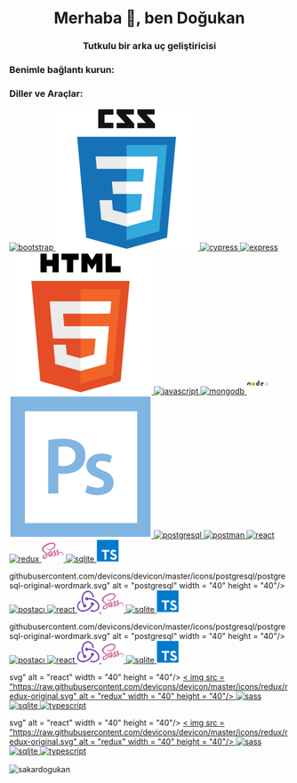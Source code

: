 <h1 align="center">Merhaba 👋, ben Doğukan</h1>
<h3 align="center">Tutkulu bir arka uç geliştiricisi</h3>

<h3 align="left">Benimle bağlantı kurun:</h3 >
<p align="left">
</p>

<h3 align="left">Diller ve Araçlar:</h3>
<p align = "left"> <a href = "https://getbootstrap.com" target = "_blank" rel = "noreferrer"> <img src = "https://raw.githubusercontent.com/devicons/devicon /master/icons/bootstrap/bootstrap-plain-wordmark.svg" alt = "bootstrap" width = "40" height = "40"/> </a> <a href = "https://www.w3schools.com /css/" target = "_blank" rel = "noreferrer"> <img src = "https://raw.githubusercontent.com/devicons/devicon/master/icons/css3/css3-original-wordmark.svg" alt= "css3" genişlik = "40" yükseklik = "40"/> </a> <a href = "https://www.cypress.io" target = "_blank" rel = "noreferrer"> <img src = " https://raw.githubusercontent.com/simple-icons/simple-icons/6e46ec1fc23b60c8fd0d2f2ff46db82e16dbd75f/icons/cypress.svg" alt = "cypress" width = "40" height = "40"/> </a> <a href ="https://expressjs.com" target = "_blank" rel = "noreferrer"> <img src = "https://raw.githubusercontent.com/devicons/devicon/master/icons/express/express-original- wordmark.svg" alt = "express" width = "40" height = "40"/> </a> <a href = "https://www.w3.org/html/" target = "_blank" rel= "noreferrer"> <img src = "https://raw.githubusercontent.com/devicons/devicon/master/icons/html5/html5-original-wordmark.svg" alt = "html5" genişlik = "40" yükseklik = " 40"/> </a> <a href = "https://developer.mozilla.org/en-US/docs/Web/JavaScript" target = "_blank" rel = "noreferrer"> <img src = "https ://raw.githubusercontent.com/devicons/devicon/master/icons/javascript/javascript-original.svg" alt = "javascript" width = "40" height = "40"/> </a> <a href= "https://www.mongodb.com/" target = "_blank" rel = "noreferrer"> <img src = "https://raw.githubusercontent.com/devicons/devicon/master/icons/mongodb/mongodb- orijinal-wordmark.svg" alt = "mongodb" width = "40" height = "40"/> </a> <a href = "https://nodejs.org" target = "_blank" rel = "noreferrer" > <img src = "https://raw.githubusercontent.com/devicons/devicon/master/icons/nodejs/nodejs-original-wordmark.svg" alt = "nodejs" width = "40" height = "40"/ > </a> <a href="https://www.photoshop.com/en" target = "_blank" rel = "noreferrer"> <img src = "https://raw.githubusercontent.com/devicons/devicon/master/icons/photoshop/photoshop-line.svg" alt = "photoshop " genişlik = "40" yükseklik = "40"/> </a> <a href = "https://www.postgresql.org" target = "_blank" rel = "noreferrer"> <img src = "https: //raw.githubusercontent.com/devicons/devicon/master/icons/postgresql/postgresql-original-wordmark.svg" alt = "postgresql" width = "40" height = "40"/> </a> <a href ="https://postman.com" target = "_blank" rel = "noreferrer"> <img src = "https://www.vectorlogo.zone/logos/getpostman/getpostman-icon.svg" alt = "postman " genişlik = "40" yükseklik = "40"/> </a> <a href = "https://reactjs.org/" target = "_blank" rel = "noreferrer"> <img src = "https:/ /raw.githubusercontent.com/devicons/devicon/master/icons/react/react-original-wordmark.svg" alt = "react" width = "40" height = "40"/> </a> <a href= "https://redux.js.org" target = "_blank" rel = "noreferrer"> <img src = "https://raw.githubusercontent.com/devicons/devicon/master/icons/redux/redux-original .svg" alt = "redux" width = "40" height = "40"/> </a> <a href = "https://sass-lang.com" target = "_blank" rel = "noreferrer"> <img src = "https://raw.githubusercontent.com/devicons/devicon/master/icons/sass/sass-original.svg" alt = "sass" width = "40" height = "40"/> </ a> <a href = "https://www.sqlite.org/" target = "_blank" rel = "noreferrer"> <img src = "https://www.vectorlogo.zone/logos/sqlite/sqlite- icon.svg" alt = "sqlite" width = "40" height = "40"/> </a> <a href = "https://www.typescriptlang.org/" target = "_blank" rel = "noreferrer" "> <img src = "https://raw.githubusercontent.com/devicons/devicon/master/icons/typescript/typescript-original.svg" alt = "typescript" width = "40" height = "40"/> </a> </p>githubusercontent.com/devicons/devicon/master/icons/postgresql/postgresql-original-wordmark.svg" alt = "postgresql" width = "40" height = "40"/> </a> <a href = "https: //postman.com" target = "_blank" rel = "noreferrer"> <img src = "https://www.vectorlogo.zone/logos/getpostman/getpostman-icon.svg" alt = "postacı" genişlik = 40" yükseklik = "40"/> </a> <a href = "https://reactjs.org/" target = "_blank" rel = "noreferrer"> <img src = "https://raw.githubusercontent .com/devicons/devicon/master/icons/react/react-original-wordmark.svg" alt = "react" width = "40" height = "40"/> </a> <a href = "https:/ /redux.js.org" target = "_blank" rel = "noreferrer"> <img src = "https://raw.githubusercontent.com/devicons/devicon/master/icons/redux/redux-original.svg" alt ="redux" width = "40" height = "40"/> </a> <a href = "https://sass-lang.com" target = "_blank" rel = "noreferrer"> <img src= "https://raw.githubusercontent.com/devicons/devicon/master/icons/sass/sass-original.svg" alt = "sass" width = "40" height = "40"/> </a> <a href = "https://www.sqlite.org/" target = "_blank" rel = "noreferrer"> <img src = "https://www.vectorlogo.zone/logos/sqlite/sqlite-icon.svg" alt = "sqlite" width = "40" height = "40"/> </a> <a href = "https://www.typescriptlang.org/" target = "_blank" rel = "noreferrer"> <img src = "https://raw.githubusercontent.com/devicons/devicon/master/icons/typescript/typescript-original.svg" alt = "typescript" width = "40" height = "40"/> </a> </p>githubusercontent.com/devicons/devicon/master/icons/postgresql/postgresql-original-wordmark.svg" alt = "postgresql" width = "40" height = "40"/> </a> <a href = "https: //postman.com" target = "_blank" rel = "noreferrer"> <img src = "https://www.vectorlogo.zone/logos/getpostman/getpostman-icon.svg" alt = "postacı" genişlik = 40" yükseklik = "40"/> </a> <a href = "https://reactjs.org/" target = "_blank" rel = "noreferrer"> <img src = "https://raw.githubusercontent .com/devicons/devicon/master/icons/react/react-original-wordmark.svg" alt = "react" width = "40" height = "40"/> </a> <a href = "https:/ /redux.js.org" target = "_blank" rel = "noreferrer"> <img src = "https://raw.githubusercontent.com/devicons/devicon/master/icons/redux/redux-original.svg" alt ="redux" width = "40" height = "40"/> </a> <a href = "https://sass-lang.com" target = "_blank" rel = "noreferrer"> <img src= "https://raw.githubusercontent.com/devicons/devicon/master/icons/sass/sass-original.svg" alt = "sass" width = "40" height = "40"/> </a> <a href = "https://www.sqlite.org/" target = "_blank" rel = "noreferrer"> <img src = "https://www.vectorlogo.zone/logos/sqlite/sqlite-icon.svg" alt = "sqlite" width = "40" height = "40"/> </a> <a href = "https://www.typescriptlang.org/" target = "_blank" rel = "noreferrer"> <img src = "https://raw.githubusercontent.com/devicons/devicon/master/icons/typescript/typescript-original.svg" alt = "typescript" width = "40" height = "40"/> </a> </p>svg" alt = "react" width = "40" height = "40"/> </a> <a href = "https://redux.js.org" target = "_blank" rel = "noreferrer"> < img src = "https://raw.githubusercontent.com/devicons/devicon/master/icons/redux/redux-original.svg" alt = "redux" width = "40" height = "40"/> </a > <a href = "https://sass-lang.com" target = "_blank" rel = "noreferrer"> <img src = "https://raw.githubusercontent.com/devicons/devicon/master/icons/ sass/sass-original.svg" alt = "sass" width = "40" height = "40"/> </a> <a href = "https://www.sqlite.org/" target = "_blank" rel = "noreferrer"> <img src = "https://www.vectorlogo.zone/logos/sqlite/sqlite-icon.svg" alt = "sqlite" width = "40" height = "40"/> </ a> <a href = "https://www.typescriptlang.org/" target = "_blank" rel = "noreferrer"> <img src = "https://raw.githubusercontent.com/devicons/devicon/master/ simgeler/typescript/typescript-original.svg" alt = "typescript" width = "40" height = "40"/> </a> </p>svg" alt = "react" width = "40" height = "40"/> </a> <a href = "https://redux.js.org" target = "_blank" rel = "noreferrer"> < img src = "https://raw.githubusercontent.com/devicons/devicon/master/icons/redux/redux-original.svg" alt = "redux" width = "40" height = "40"/> </a > <a href = "https://sass-lang.com" target = "_blank" rel = "noreferrer"> <img src = "https://raw.githubusercontent.com/devicons/devicon/master/icons/ sass/sass-original.svg" alt = "sass" width = "40" height = "40"/> </a> <a href = "https://www.sqlite.org/" target = "_blank" rel = "noreferrer"> <img src = "https://www.vectorlogo.zone/logos/sqlite/sqlite-icon.svg" alt = "sqlite" width = "40" height = "40"/> </ a> <a href = "https://www.typescriptlang.org/" target = "_blank" rel = "noreferrer"> <img src = "https://raw.githubusercontent.com/devicons/devicon/master/ simgeler/typescript/typescript-original.svg" alt = "typescript" width = "40" height = "40"/> </a> </p>

<p><img align = "center" src = "https://github-readme-stats.vercel.app/api/top-langs?username=sakardogukan&show_icons=true&locale=en&layout=compact" alt = "sakardogukan" /> </p>
